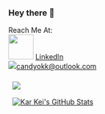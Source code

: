 ### Hey there 👋
<!-- I am Kar Kei. A Year 2 Undergraduate Student currently studying Computer Science majoring in Data Science at Monash University Malaysia. I am most experienced in Software Development and Data Science. -->

Reach Me At: <br>
<img src="https://img.icons8.com/fluent/48/000000/linkedin.png" style="width:50px;height:50px;"/> [LinkedIn](https://www.linkedin.com/in/karkeiong/) <br>
<img src="https://img.icons8.com/nolan/48/email.png"/>candyokk@outlook.com


<a href="https://github.com/Keiii25">
  <img align="center" style="margin:0.5rem" src="https://github-readme-stats.vercel.app/api/top-langs/?username=Keiii25&hide=html,css&title_color=ffffff&text_color=c9cacc&icon_color=4AB197&bg_color=1A2B34" />
</a>
<br>
<a href="https://github.com/Keiii25">
  <img align="center" style="margin:0.5rem" src="https://github-readme-stats.vercel.app/api?username=Keiii25&show_icons=true&line_height=27&count_private=true&title_color=ffffff&text_color=c9cacc&icon_color=4AB097&bg_color=1A2B34" alt="Kar Kei's GitHub Stats" />
</a>

<!--
**Keiii25/Keiii25** is a ✨ _special_ ✨ repository because its `README.md` (this file) appears on your GitHub profile.

Here are some ideas to get you started:

- 🔭 I’m currently working on ...
- 🌱 I’m currently learning ...
- 👯 I’m looking to collaborate on ...
- 🤔 I’m looking for help with ...
- 💬 Ask me about ...
- 📫 How to reach me: ...
- 😄 Pronouns: ...
- ⚡ Fun fact: ...
-->
